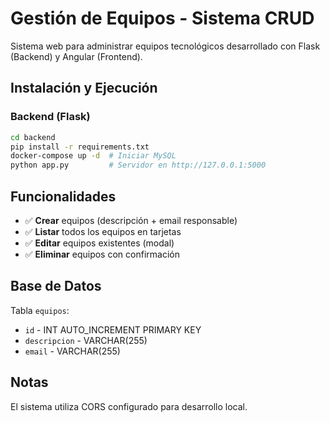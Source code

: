 # Gestión de Equipos - Sistema CRUD

Sistema web para administrar equipos tecnológicos desarrollado con Flask (Backend) y Angular (Frontend).


## Instalación y Ejecución

### Backend (Flask)
```bash
cd backend
pip install -r requirements.txt
docker-compose up -d  # Iniciar MySQL
python app.py         # Servidor en http://127.0.0.1:5000
```

## Funcionalidades

- ✅ **Crear** equipos (descripción + email responsable)
- ✅ **Listar** todos los equipos en tarjetas
- ✅ **Editar** equipos existentes (modal)
- ✅ **Eliminar** equipos con confirmación

## Base de Datos

Tabla `equipos`:
- `id` - INT AUTO_INCREMENT PRIMARY KEY
- `descripcion` - VARCHAR(255)
- `email` - VARCHAR(255)

## Notas

El sistema utiliza CORS configurado para desarrollo local.